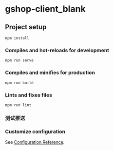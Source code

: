 # gshop-client_blank

## Project setup
```
npm install
```

### Compiles and hot-reloads for development
```
npm run serve
```

### Compiles and minifies for production
```
npm run build
```

### Lints and fixes files
```
npm run lint
```
### 测试推送
### Customize configuration
See [Configuration Reference](https://cli.vuejs.org/config/).
